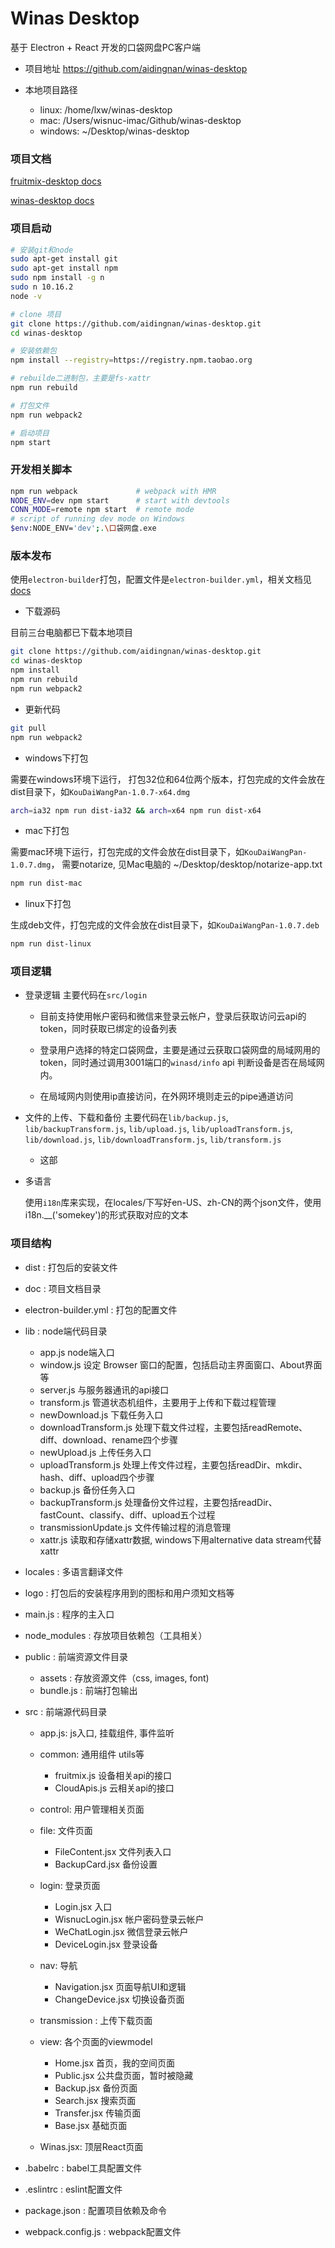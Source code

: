 # Winas Desktop

基于 Electron + React 开发的口袋网盘PC客户端

+ 项目地址 https://github.com/aidingnan/winas-desktop

+ 本地项目路径
    - linux: /home/lxw/winas-desktop
    - mac: /Users/wisnuc-imac/Github/winas-desktop
    - windows: ~/Desktop/winas-desktop

### 项目文档

[fruitmix-desktop docs](https://github.com/wisnuc/fruitmix-desktop/tree/master/doc)

[winas-desktop docs](https://github.com/aidingnan/winas-desktop/tree/master/doc)

### 项目启动

```bash
# 安装git和node
sudo apt-get install git
sudo apt-get install npm
sudo npm install -g n
sudo n 10.16.2
node -v

# clone 项目
git clone https://github.com/aidingnan/winas-desktop.git
cd winas-desktop

# 安装依赖包
npm install --registry=https://registry.npm.taobao.org

# rebuilde二进制包，主要是fs-xattr
npm run rebuild

# 打包文件
npm run webpack2

# 启动项目
npm start
```

### 开发相关脚本

```bash
npm run webpack             # webpack with HMR
NODE_ENV=dev npm start      # start with devtools
CONN_MODE=remote npm start  # remote mode
# script of running dev mode on Windows
$env:NODE_ENV='dev';.\口袋网盘.exe
```

### 版本发布

使用`electron-builder`打包，配置文件是`electron-builder.yml`，相关文档见[docs](https://www.electron.build/)

+ 下载源码

目前三台电脑都已下载本地项目

```bash
git clone https://github.com/aidingnan/winas-desktop.git
cd winas-desktop
npm install
npm run rebuild
npm run webpack2
```

+ 更新代码

```bash
git pull
npm run webpack2
```

+ windows下打包

需要在windows环境下运行， 打包32位和64位两个版本，打包完成的文件会放在dist目录下，如`KouDaiWangPan-1.0.7-x64.dmg`

```bash
arch=ia32 npm run dist-ia32 && arch=x64 npm run dist-x64
```

+ mac下打包

需要mac环境下运行，打包完成的文件会放在dist目录下，如`KouDaiWangPan-1.0.7.dmg`， 需要notarize, 见Mac电脑的 ~/Desktop/desktop/notarize-app.txt

```bash
npm run dist-mac
```

+ linux下打包

生成deb文件，打包完成的文件会放在dist目录下，如`KouDaiWangPan-1.0.7.deb`

```bash
npm run dist-linux
```
### 项目逻辑

+ 登录逻辑 主要代码在`src/login`

  - 目前支持使用帐户密码和微信来登录云帐户，登录后获取访问云api的token，同时获取已绑定的设备列表
  
  - 登录用户选择的特定口袋网盘，主要是通过云获取口袋网盘的局域网用的token，同时通过调用3001端口的`winasd/info` api 判断设备是否在局域网内。
  
  - 在局域网内则使用ip直接访问，在外网环境则走云的pipe通道访问

+ 文件的上传、下载和备份 主要代码在`lib/backup.js`, `lib/backupTransform.js`, `lib/upload.js`, `lib/uploadTransform.js`, `lib/download.js`, `lib/downloadTransform.js`, `lib/transform.js`

  - 这部

+ 多语言

  使用`i18n`库来实现，在locales/下写好en-US、zh-CN的两个json文件，使用i18n.__('somekey')的形式获取对应的文本

### 项目结构

* dist : 打包后的安装文件

* doc : 项目文档目录

+ electron-builder.yml : 打包的配置文件

* lib : node端代码目录

    * app.js node端入口
    * window.js 设定 Browser 窗口的配置，包括启动主界面窗口、About界面等
    * server.js 与服务器通讯的api接口
    * transform.js 管道状态机组件，主要用于上传和下载过程管理
    * newDownload.js 下载任务入口
    * downloadTransform.js 处理下载文件过程，主要包括readRemote、diff、download、rename四个步骤
    * newUpload.js 上传任务入口
    * uploadTransform.js 处理上传文件过程，主要包括readDir、mkdir、hash、diff、upload四个步骤
    * backup.js 备份任务入口
    * backupTransform.js 处理备份文件过程，主要包括readDir、fastCount、classify、diff、upload五个过程
    * transmissionUpdate.js 文件传输过程的消息管理
    * xattr.js 读取和存储xattr数据, windows下用alternative data stream代替xattr

* locales : 多语言翻译文件

* logo : 打包后的安装程序用到的图标和用户须知文档等

* main.js : 程序的主入口

* node\_modules : 存放项目依赖包（工具相关）

* public : 前端资源文件目录

    * assets : 存放资源文件（css, images, font)
    * bundle.js : 前端打包输出

* src : 前端源代码目录

    * app.js: js入口, 挂载组件, 事件监听

    * common: 通用组件 utils等
      * fruitmix.js 设备相关api的接口
      * CloudApis.js 云相关api的接口

    * control: 用户管理相关页面

    * file: 文件页面
      * FileContent.jsx 文件列表入口
      * BackupCard.jsx 备份设置

    * login: 登录页面
      * Login.jsx 入口
      * WisnucLogin.jsx 帐户密码登录云帐户
      * WeChatLogin.jsx 微信登录云帐户
      * DeviceLogin.jsx 登录设备

    * nav: 导航
      * Navigation.jsx 页面导航UI和逻辑
      * ChangeDevice.jsx 切换设备页面

    * transmission : 上传下载页面

    * view: 各个页面的viewmodel
      * Home.jsx 首页，我的空间页面
      * Public.jsx 公共盘页面，暂时被隐藏
      * Backup.jsx 备份页面
      * Search.jsx 搜索页面
      * Transfer.jsx 传输页面
      * Base.jsx 基础页面

    * Winas.jsx: 顶层React页面

* .babelrc : babel工具配置文件

* .eslintrc : eslint配置文件

* package.json : 配置项目依赖及命令

* webpack.config.js : webpack配置文件